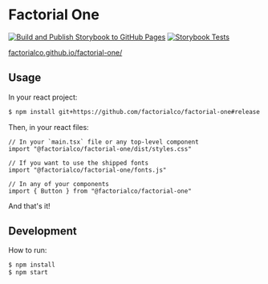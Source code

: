 # Factorial One

[![Build and Publish Storybook to GitHub Pages](https://github.com/factorialco/factorial-one/actions/workflows/deploy.yaml/badge.svg)](https://github.com/josepjaume/factorial-one/actions/workflows/deploy.yaml)
[![Storybook Tests](https://github.com/factorialco/factorial-one/actions/workflows/storybook-tests.yaml/badge.svg)](https://github.com/josepjaume/factorial-one/actions/workflows/storybook-tests.yaml)

[factorialco.github.io/factorial-one/](https://factorialco.github.io/factorial-one/)

## Usage

In your react project:

```bash
$ npm install git+https://github.com/factorialco/factorial-one#release
```

Then, in your react files:

```tsx
// In your `main.tsx` file or any top-level component
import "@factorialco/factorial-one/dist/styles.css"

// If you want to use the shipped fonts
import "@factorialco/factorial-one/fonts.js"

// In any of your components
import { Button } from "@factorialco/factorial-one"
```

And that's it!

## Development

How to run:

```bash
$ npm install
$ npm start
```
